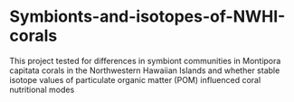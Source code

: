 # Symbionts-and-isotopes-of-NWHI-corals
This project tested for differences in symbiont communities in Montipora capitata corals in the Northwestern Hawaiian Islands and whether stable isotope values of particulate organic matter (POM) influenced coral nutritional modes
